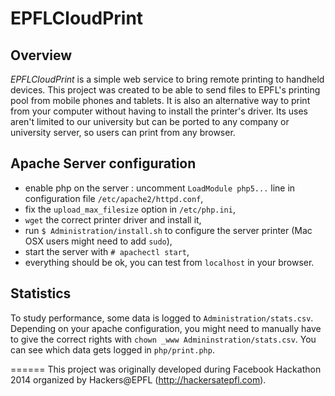 # EPFLCloudPrint

## Overview

*EPFLCloudPrint* is a simple web service to bring remote printing to handheld devices.
This project was created to be able to send files to EPFL's printing pool from mobile phones and tablets. It is also an alternative way to print from your computer without having to install the printer's driver.
Its uses aren't limited to our university but can be ported to any company or university server, so users can print from any browser.

## Apache Server configuration

- enable php on the server : uncomment `LoadModule php5...` line in configuration file `/etc/apache2/httpd.conf`,
- fix the `upload_max_filesize` option in `/etc/php.ini`,
- `wget` the correct printer driver and install it,
- run `$ Administration/install.sh` to configure the server printer (Mac OSX users might need to add `sudo`),
- start the server with `# apachectl start`,
- everything should be ok, you can test from `localhost` in your browser.

## Statistics

To study performance, some data is logged to `Administration/stats.csv`. Depending on your apache configuration, you might need to manually have to give the correct rights with `chown _www Admininstration/stats.csv`. You can see which data gets logged in `php/print.php`.

======
This project was originally developed during Facebook Hackathon 2014 organized by Hackers@EPFL (http://hackersatepfl.com).
